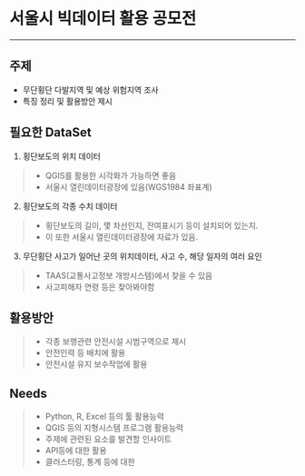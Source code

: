 # 서울시 빅데이터 활용 공모전
-------------

## 주제

- 무단횡단 다발지역 및 예상 위험지역 조사
- 특징 정리 및 활용방안 제시

## 필요한 DataSet
1. 횡단보도의 위치 데이터

>  * QGIS를 활용한 시각화가 가능하면 좋음
>  * 서울시 열린데이터광장에 있음(WGS1984 좌표계)

2. 횡단보도의 각종 수치 데이터

>  * 횡단보도의 길이, 몇 차선인지, 잔여표시기 등이 설치되어 있는지.
>  * 이 또한 서울시 열린데이터광장에 자료가 있음.

3. 무단횡단 사고가 일어난 곳의 위치데이터, 사고 수, 해당 일자의 여러 요인

>  * TAAS(교통사고정보 개방시스템)에서 찾을 수 있음
>  * 사고피해자 연령 등은 찾아봐야함

## 활용방안

>  * 각종 보행관련 안전시설 시범구역으로 제시
>  * 안전인력 등 배치에 활용
>  * 안전시설 유지 보수작업에 활용

## Needs

>  * Python, R, Excel 등의 툴 활용능력
>  * QGIS 등의 지형시스템 프로그램 활용능력
>  * 주제에 관련된 요소를 발견할 인사이트
>  * API등에 대한 활용
>  * 클러스터링, 통계 등에 대한 
